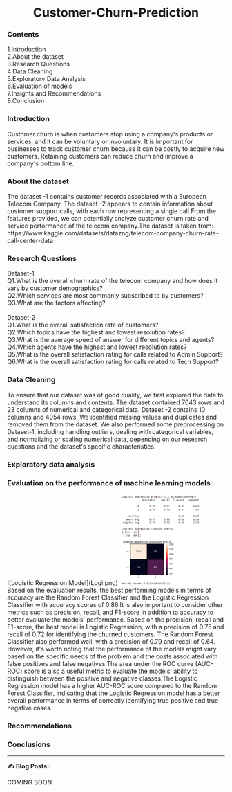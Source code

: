 <h1 align="center">Customer-Churn-Prediction</h1>

<h3>Contents</h3>
1.Introduction
<br/>
2.About the dataset
<br/>
3.Research Questions
<br/>
4.Data Cleaning
<br/>
5.Exploratory Data Analysis
<br/>
6.Evaluation of models
<br/>
7.Insights and Recommendations
<br/>
8.Conclusion
<br/>
<h3>Introduction</h3>
Customer churn is when customers stop using a company's products or services, and it can be voluntary or involuntary. It is important for businesses to track customer churn because it can be costly to acquire new customers. Retaining customers can reduce churn and improve a company's bottom line.
<h3>About the dataset</h3>
The dataset -1 contains customer records associated with a European Telecom Company. The dataset -2 appears to contain information about customer support calls, with each row representing a single call.From the features provided, we can potentially analyze customer churn rate and service performance of the telecom company.The dataset is taken from:-
<br/>
https://www.kaggle.com/datasets/datazng/telecom-company-churn-rate-call-center-data
<br/>
<h3>Research Questions</h3>
Dataset-1
<br/>
Q1.What is the overall churn rate of the telecom company and how does it vary by customer demographics?
<br/>
Q2.Which services are most commonly subscribed to by customers?
<br/>
Q3.What are the factors affecting?
<br/>
<br/>
Dataset-2
<br/>
Q1.What is the overall satisfaction rate of customers?
<br/>
Q2.Which topics have the highest and lowest resolution rates? 
<br/>
Q3.What is the average speed of answer for different topics and agents?
<br/>
Q4.Which agents have the highest and lowest resolution rates?
<br/>
Q5.What is the overall satisfaction rating for calls related to Admin Support?
<br/>
Q6.What is the overall satisfaction rating for calls related to Tech Support?
<h3>Data Cleaning</h3>
To ensure that our dataset was of good quality, we first explored the data to understand its columns and contents. The dataset contained 7043 rows and 23 columns of numerical and categorical data. Dataset -2 contains 10 columns and 4054 rows. We identified missing values and duplicates and removed them from the dataset. We also performed some preprocessing on Dataset-1, including handling outliers, dealing with categorical variables, and normalizing or scaling numerical data, depending on our research questions and the dataset's specific characteristics.
<h3>Exploratory data analysis</h3>

<h3>Evaluation on the performance of machine learning models</h3>
![Logistic Regression Model](Logi.png)
 <img src="https://github.com/isabeljohnson001/Customer-Churn-Prediction/blob/42207c64f31c5257bff6db02138d7ac96cec9c63/Logi.png" width="200"/>
Based on the evaluation results, the best performing models in terms of accuracy are the Random Forest Classifier and the Logistic Regression Classifier with accuracy scores of 0.86.It is also important to consider other metrics such as precision, recall, and F1-score in addition to accuracy to better evaluate the models' performance. Based on the precision, recall and F1-score, the best model is Logistic Regression, with a precision of 0.75 and recall of 0.72 for identifying the churned customers. The Random Forest Classifier also performed well, with a precision of 0.79 and recall of 0.64. However, it's worth noting that the performance of the models might vary based on the specific needs of the problem and the costs associated with false positives and false negatives.The area under the ROC curve (AUC-ROC) score is also a useful metric to evaluate the models' ability to distinguish between the positive and negative classes.The Logistic Regression model has a higher AUC-ROC score compared to the Random Forest Classifier, indicating that the Logistic Regression model has a better overall performance in terms of correctly identifying true positive and true negative cases.
<h3>Recommendations</h3>
<h3>Conclusions</h3>



-----

**✍️ Blog Posts :**

COMING SOON



